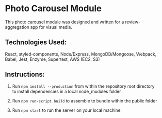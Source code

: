 # Photo Carousel Module

This photo carousel module was designed and written for a review-aggregation app for visual media.

## Technologies Used:

React, styled-components, Node/Express, MongoDB/Mongoose, Webpack, Babel, Jest, Enzyme, Supertest, AWS (EC2, S3)

## Instructions:

1. Run `npm install --production` from within the repository root directory to install dependencies in a local node_modules folder

2. Run `npm run-script build` to assemble to bundle within the public folder

3. Run `npm start` to run the server on your local machine
